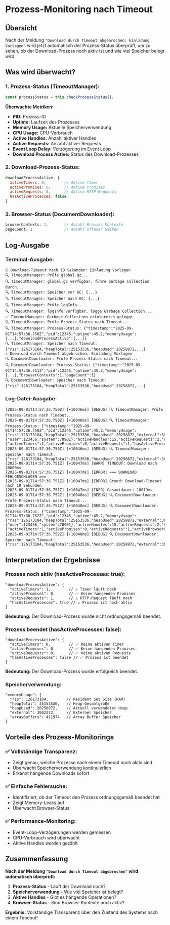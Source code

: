 # Prozess-Monitoring nach Timeout

## Übersicht

Nach der Meldung `"Download durch Timeout abgebrochen: Einladung Vorlagen"` wird jetzt automatisch der Prozess-Status überprüft, um zu sehen, ob der Download-Prozess noch aktiv ist und wie viel Speicher belegt wird.

## Was wird überwacht?

### **1. Prozess-Status (TimeoutManager):**
```javascript
const processStatus = this.checkProcessStatus();
```

**Überwachte Metriken:**
- **PID:** Prozess-ID
- **Uptime:** Laufzeit des Prozesses
- **Memory Usage:** Aktuelle Speicherverwendung
- **CPU Usage:** CPU-Verbrauch
- **Active Handles:** Anzahl aktiver Handles
- **Active Requests:** Anzahl aktiver Requests
- **Event Loop Delay:** Verzögerung im Event Loop
- **Download Process Active:** Status des Download-Prozesses

### **2. Download-Prozess-Status:**
```javascript
downloadProcessActive: {
  activeTimers: 0,        // Aktive Timer
  activePromises: 0,      // Aktive Promises
  activeRequests: 0,      // Aktive HTTP-Requests
  hasActiveProcesses: false
}
```

### **3. Browser-Status (DocumentDownloader):**
```javascript
browserContexts: 1,       // Anzahl Browser-Kontexte
pageCount: 1              // Anzahl offener Seiten
```

## Log-Ausgabe

### **Terminal-Ausgabe:**
```
⏰ Download-Timeout nach 10 Sekunden: Einladung Vorlagen
🔍 TimeoutManager: Prüfe global.gc...
🔍 TimeoutManager: global.gc verfügbar, führe Garbage Collection durch...
🔍 TimeoutManager: Speicher vor GC: {...}
🔍 TimeoutManager: Speicher nach GC: {...}
🔍 TimeoutManager: Prüfe logInfo...
🔍 TimeoutManager: logInfo verfügbar, logge Garbage Collection...
✅ TimeoutManager: Garbage Collection erfolgreich geloggt
🔍 TimeoutManager: Prüfe Prozess-Status nach Timeout...
🔍 TimeoutManager: Prozess-Status: {"timestamp":"2025-09-01T14:57:36.750Z","pid":12345,"uptime":45.2,"memoryUsage":{...},"downloadProcessActive":{...}}
🔍 TimeoutManager: Speicher nach Timeout: {"rss":126173184,"heapTotal":25153536,"heapUsed":20258872,...}
⚠️ Download durch Timeout abgebrochen: Einladung Vorlagen
🔍 DocumentDownloader: Prüfe Prozess-Status nach Timeout...
🔍 DocumentDownloader: Prozess-Status: {"timestamp":"2025-09-01T14:57:36.751Z","pid":12345,"uptime":45.2,"memoryUsage":{...},"browserContexts":1,"pageCount":1}
🔍 DocumentDownloader: Speicher nach Timeout: {"rss":126173184,"heapTotal":25153536,"heapUsed":20258872,...}
```

### **Log-Datei-Ausgabe:**
```
[2025-09-01T14:57:36.750Z] [+10046ms] [DEBUG] 🔍 TimeoutManager: Prüfe Prozess-Status nach Timeout...
[2025-09-01T14:57:36.750Z] [+10046ms] [DEBUG] 🔍 TimeoutManager: Prozess-Status: {"timestamp":"2025-09-01T14:57:36.750Z","pid":12345,"uptime":45.2,"memoryUsage":{"rss":126173184,"heapTotal":25153536,"heapUsed":20258872,"external":3042372,"arrayBuffers":411974},"cpuUsage":{"user":123456,"system":78901},"activeHandles":15,"activeRequests":2,"eventLoopDelay":0.001,"downloadProcessActive":{"activeTimers":1,"activePromises":0,"activeRequests":1,"hasActiveProcesses":true}}
[2025-09-01T14:57:36.750Z] [+10046ms] [DEBUG] 🔍 TimeoutManager: Speicher nach Timeout: {"rss":126173184,"heapTotal":25153536,"heapUsed":20258872,"external":3042372,"arrayBuffers":411974}
[2025-09-01T14:57:36.751Z] [+10047ms] [WARN] TIMEOUT: Download nach 10000ms
[2025-09-01T14:57:36.751Z] [+10047ms] [ERROR] === DOWNLOAD FEHLGESCHLAGEN ===
[2025-09-01T14:57:36.751Z] [+10047ms] [ERROR] Grund: Download-Timeout nach 10 Sekunden
[2025-09-01T14:57:36.751Z] [+10047ms] [INFO] Gesamtdauer: 10019ms
[2025-09-01T14:57:36.752Z] [+10048ms] [DEBUG] 🔍 DocumentDownloader: Prüfe Prozess-Status nach Timeout...
[2025-09-01T14:57:36.752Z] [+10048ms] [DEBUG] 🔍 DocumentDownloader: Prozess-Status: {"timestamp":"2025-09-01T14:57:36.752Z","pid":12345,"uptime":45.2,"memoryUsage":{"rss":126173184,"heapTotal":25153536,"heapUsed":20258872,"external":3042372,"arrayBuffers":411974},"cpuUsage":{"user":123456,"system":78901},"activeHandles":15,"activeRequests":2,"eventLoopDelay":0.001,"downloadProcessActive":{"activeTimers":1,"activePromises":0,"activeRequests":1,"activeBrowserOps":2,"hasActiveProcesses":true},"browserContexts":1,"pageCount":1}
[2025-09-01T14:57:36.752Z] [+10048ms] [DEBUG] 🔍 DocumentDownloader: Speicher nach Timeout: {"rss":126173184,"heapTotal":25153536,"heapUsed":20258872,"external":3042372,"arrayBuffers":411974}
```

## Interpretation der Ergebnisse

### **Prozess noch aktiv (hasActiveProcesses: true):**
```
"downloadProcessActive": {
  "activeTimers": 1,        // ⚠️ Timer läuft noch
  "activePromises": 0,      // ✅ Keine hängenden Promises
  "activeRequests": 1,      // ⚠️ HTTP-Request läuft noch
  "hasActiveProcesses": true // ⚠️ Prozess ist noch aktiv
}
```

**Bedeutung:** Der Download-Prozess wurde nicht ordnungsgemäß beendet.

### **Prozess beendet (hasActiveProcesses: false):**
```
"downloadProcessActive": {
  "activeTimers": 0,        // ✅ Keine aktiven Timer
  "activePromises": 0,      // ✅ Keine hängenden Promises
  "activeRequests": 0,      // ✅ Keine aktiven Requests
  "hasActiveProcesses": false // ✅ Prozess ist beendet
}
```

**Bedeutung:** Der Download-Prozess wurde erfolgreich beendet.

### **Speicherverwendung:**
```
"memoryUsage": {
  "rss": 126173184,        // Resident Set Size (RAM)
  "heapTotal": 25153536,   // Heap-Gesamtgröße
  "heapUsed": 20258872,    // Aktuell verwendeter Heap
  "external": 3042372,     // Externer Speicher
  "arrayBuffers": 411974   // Array Buffer Speicher
}
```

## Vorteile des Prozess-Monitorings

### ✅ **Vollständige Transparenz:**
- Zeigt genau, welche Prozesse nach einem Timeout noch aktiv sind
- Überwacht Speicherverwendung kontinuierlich
- Erkennt hängende Downloads sofort

### ✅ **Einfache Fehlersuche:**
- Identifiziert, ob der Timeout den Prozess ordnungsgemäß beendet hat
- Zeigt Memory-Leaks auf
- Überwacht Browser-Status

### ✅ **Performance-Monitoring:**
- Event-Loop-Verzögerungen werden gemessen
- CPU-Verbrauch wird überwacht
- Aktive Handles werden gezählt

## Zusammenfassung

**Nach der Meldung `"Download durch Timeout abgebrochen"` wird automatisch überprüft:**

1. **Prozess-Status** - Läuft der Download noch?
2. **Speicherverwendung** - Wie viel Speicher ist belegt?
3. **Aktive Handles** - Gibt es hängende Operationen?
4. **Browser-Status** - Sind Browser-Kontexte noch aktiv?

**Ergebnis:** Vollständige Transparenz über den Zustand des Systems nach einem Timeout!

